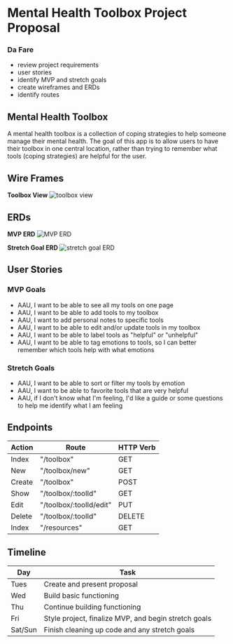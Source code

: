 # Mental Health Toolbox Project Proposal

### Da Fare
+ review project requirements
+ user stories
+ identify MVP and stretch goals
+ create wireframes and ERDs
+ identify routes


## Mental Health Toolbox

A mental health toolbox is a collection of coping strategies to help someone manage their mental health. The goal of this app is to allow users to have their toolbox in one central location, rather than trying to remember what tools (coping strategies) are helpful for the user. 

## Wire Frames

**Toolbox View**
![toolbox view](https://i.imgur.com/gcHBz1Y.png)

## ERDs

**MVP ERD**
![MVP ERD](https://i.imgur.com/8mNuycc.png)

**Stretch Goal ERD**
![stretch goal ERD](https://i.imgur.com/4lYVOF7.png)

## User Stories

### MVP Goals
+ AAU, I want to be able to see all my tools on one page
+ AAU, I want to be able to add tools to my toolbox
+ AAU, I want to add personal notes to specific tools
+ AAU, I want to be able to edit and/or update tools in my toolbox
+ AAU, I want to be able to label tools as "helpful" or "unhelpful"
+ AAU, I want to be able to tag emotions to tools, so I can better remember which tools help with what emotions

### Stretch Goals
+ AAU, I want to be able to sort or filter my tools by emotion
+ AAU, I want to be able to favorite tools that are very helpful
+ AAU, if I don't know what I'm feeling, I'd like a guide or some questions to help me identify what I am feeling

## Endpoints
|  Action | Route  |  HTTP Verb |
|---|---|---|
|  Index | "/toolbox"  |  GET |
|  New | "/toolbox/new" |  GET |
|  Create |  "/toolbox" |  POST |
| Show  |  "/toolbox/:toolId" |  GET |
|  Edit |  "/toolbox/:toolId/edit" |  PUT |
| Delete  |  "/toolbox/:toolId" |  DELETE | 
| Index  |  "/resources" |  GET |


## Timeline

| Day  |  Task |
|---|---|
| Tues  |  Create and present proposal |
|  Wed |  Build basic functioning |
| Thu  |  Continue building functioning |
|  Fri | Style project, finalize MVP, and begin stretch goals  |
| Sat/Sun  | Finish cleaning up code and any stretch goals  |
